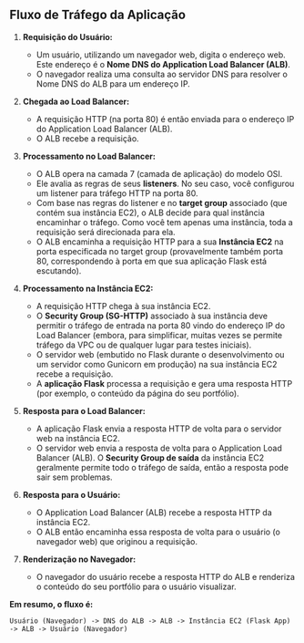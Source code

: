 ## Fluxo de Tráfego da Aplicação

1.  **Requisição do Usuário:**
    * Um usuário, utilizando um navegador web, digita o endereço web. Este endereço é o **Nome DNS do Application Load Balancer (ALB)**.
    * O navegador realiza uma consulta ao servidor DNS para resolver o Nome DNS do ALB para um endereço IP.

2.  **Chegada ao Load Balancer:**
    * A requisição HTTP (na porta 80) é então enviada para o endereço IP do Application Load Balancer (ALB).
    * O ALB recebe a requisição.

3.  **Processamento no Load Balancer:**
    * O ALB opera na camada 7 (camada de aplicação) do modelo OSI.
    * Ele avalia as regras de seus **listeners**. No seu caso, você configurou um listener para tráfego HTTP na porta 80.
    * Com base nas regras do listener e no **target group** associado (que contém sua instância EC2), o ALB decide para qual instância encaminhar o tráfego. Como você tem apenas uma instância, toda a requisição será direcionada para ela.
    * O ALB encaminha a requisição HTTP para a sua **Instância EC2** na porta especificada no target group (provavelmente também porta 80, correspondendo à porta em que sua aplicação Flask está escutando).

4.  **Processamento na Instância EC2:**
    * A requisição HTTP chega à sua instância EC2.
    * O **Security Group (SG-HTTP)** associado à sua instância deve permitir o tráfego de entrada na porta 80 vindo do endereço IP do Load Balancer (embora, para simplificar, muitas vezes se permite tráfego da VPC ou de qualquer lugar para testes iniciais).
    * O servidor web (embutido no Flask durante o desenvolvimento ou um servidor como Gunicorn em produção) na sua instância EC2 recebe a requisição.
    * A **aplicação Flask** processa a requisição e gera uma resposta HTTP (por exemplo, o conteúdo da página do seu portfólio).

5.  **Resposta para o Load Balancer:**
    * A aplicação Flask envia a resposta HTTP de volta para o servidor web na instância EC2.
    * O servidor web envia a resposta de volta para o Application Load Balancer (ALB). O **Security Group de saída** da instância EC2 geralmente permite todo o tráfego de saída, então a resposta pode sair sem problemas.

6.  **Resposta para o Usuário:**
    * O Application Load Balancer (ALB) recebe a resposta HTTP da instância EC2.
    * O ALB então encaminha essa resposta de volta para o usuário (o navegador web) que originou a requisição.

7.  **Renderização no Navegador:**
    * O navegador do usuário recebe a resposta HTTP do ALB e renderiza o conteúdo do seu portfólio para o usuário visualizar.

**Em resumo, o fluxo é:**

`Usuário (Navegador) -> DNS do ALB -> ALB -> Instância EC2 (Flask App) -> ALB -> Usuário (Navegador)`
